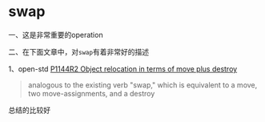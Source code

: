 # swap

一、这是非常重要的operation

二、在下面文章中，对`swap`有着非常好的描述

1、open-std [P1144R2 Object relocation in terms of move plus destroy](http://open-std.org/JTC1/SC22/WG21/docs/papers/2019/p1144r2.html)

> analogous to the existing verb "swap," which is equivalent to a move, two move-assignments, and a destroy

总结的比较好